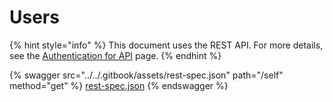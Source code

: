 # Users

{% hint style="info" %}
This document uses the REST API. For more details, see the [Authentication for API](../snyk-rest-api-overview/authentication-for-api/) page.
{% endhint %}

{% swagger src="../../.gitbook/assets/rest-spec.json" path="/self" method="get" %}
[rest-spec.json](../../.gitbook/assets/rest-spec.json)
{% endswagger %}
